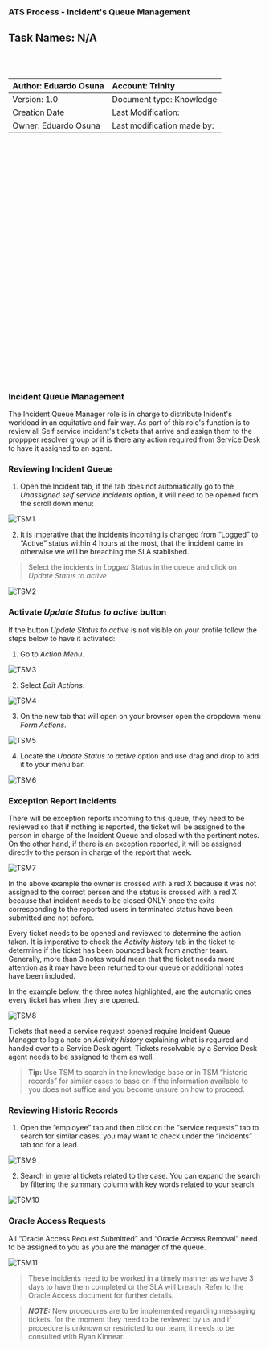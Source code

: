 ### ATS Process - Incident's Queue Management
## Task Names: N/A

<br></br>

| Author: Eduardo Osuna|  Account: Trinity         |
|:-------------------- |:--------------------------|
| Version: 1.0         | Document type: Knowledge  |
| Creation  Date       | Last Modification:        |
| Owner: Eduardo Osuna | Last modification made by:|

<br></br>
<br></br>
<br></br>
<br></br>
<br></br>
<br></br>
<br></br>
<br></br>
<br></br>
<br></br>
<br></br>
<br></br>
<br></br>
<br></br>


### Incident Queue Management

The Incident Queue Manager role is in charge to distribute Inident's workload in an equitative and fair way. As part of this role's function is to review all Self service incident's tickets that arrive and assign them to the proppper resolver group or if is there any action required from Service Desk to have it assigned to an agent.

### Reviewing Incident Queue

1. Open the Incident tab, if the tab does not automatically go to the *Unassigned self service incidents* option, it will need to be opened from the scroll down menu:

![TSM1](TSM1.PNG)

2. It is imperative that the incidents incoming is changed from “Logged” to “Active” status within 4 hours at the most, that the incident came in otherwise we will be breaching the SLA stablished.

> Select the incidents in *Logged* Status in the queue and click on *Update Status to active* 

![TSM2](TSM2.png)

### Activate *Update Status to active* button

If the button *Update Status to active* is not visible on your profile follow the steps below to have it activated:

1. Go to *Action Menu*.

![TSM3](TSM3.png)

2. Select *Edit Actions*.

![TSM4](TSM4.png)

3. On the new tab that will open on your browser open the dropdown menu *Form Actions*. 

![TSM5](TSM5.png)

4. Locate the *Update Status to active* option and use drag and drop to add it to your menu bar.

![TSM6](TSM6.png)

### Exception Report Incidents

There will be exception reports incoming to this queue, they need to be reviewed so that if nothing is reported, the ticket will be assigned to the person in charge of the Incident Queue and closed with the pertinent notes. On the other hand, if there is an exception reported, it will be assigned directly to the person in charge of the report that week.

![TSM7](TSM7.png)

In the above example the owner is crossed with a red X because it was not assigned to the correct person and the status is crossed with a red X because that incident needs to be closed ONLY once the exits corresponding to the reported users in terminated status have been submitted and not before.


Every ticket needs to be opened and reviewed to determine the action taken. It is imperative to check the *Activity history* tab in the ticket to determine if the ticket has been bounced back from another team. Generally, more than 3 notes would mean that the ticket needs more attention as it may have been returned to our queue or additional notes have been included.

In the example below, the three notes highlighted, are the automatic ones every ticket has when they are opened.

![TSM8](TSM8.png)

Tickets that need a service request opened require Incident Queue Manager to log a note on *Activity history* explaining what is required and handed over to a Service Desk agent. 
Tickets resolvable by a Service Desk agent needs to be assigned to them as well.

> **Tip:** Use TSM to search in the knowledge base or in TSM “historic records” for similar cases to base on if the information available to you does not suffice and you become unsure on how to proceed.

### Reviewing Historic Records

1. Open the “employee” tab and then click on the “service requests” tab to search for similar cases, you may want to check under the “incidents” tab too for a lead.

![TSM9](TSM9.png)

2. Search in general tickets related to the case. You can expand the search by filtering the summary column with key words related to your search.

![TSM10](TSM10.png)

### Oracle Access Requests

All “Oracle Access Request Submitted” and “Oracle Access Removal” need to be assigned to you as you are the manager of the queue.

![TSM11](TSM11.png)

> These incidents need to be worked in a timely manner as we have 3 days to have them completed or the SLA will breach. Refer to the Oracle Access document for further details.

> ***NOTE:*** New procedures are to be implemented regarding messaging tickets, for the moment they need to be reviewed by us and if procedure is unknown or restricted to our team, it needs to be consulted with Ryan Kinnear.



